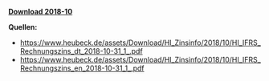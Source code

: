 [**Download 2018-10**](https://downgit.github.io/#/home?url=https://github.com/GeorgGoldbach/Zinsarchiv/tree/master/2018-10)

**Quellen:**
* https://www.heubeck.de/assets/Download/HI_Zinsinfo/2018/10/HI_IFRS_Rechnungszins_dt_2018-10-31_1_.pdf
* https://www.heubeck.de/assets/Download/HI_Zinsinfo/2018/10/HI_IFRS_Rechnungszins_en_2018-10-31_1_.pdf
